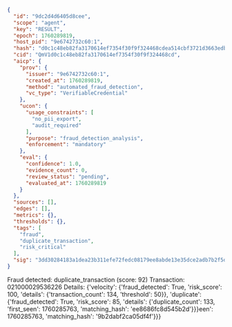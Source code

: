 ```json
{
  "id": "9dc2d4d6405d8cee",
  "scope": "agent",
  "key": "RESULT",
  "epoch": 1760289819,
  "host_pid": "9e6742732c60:1",
  "hash": "d0c1c48eb82fa3170614ef7354f30f9f324468cdea514cbf3721d3663edbf280",
  "cid": "QmV1d0c1c48eb82fa3170614ef7354f30f9f324468cd",
  "aicp": {
    "prov": {
      "issuer": "9e6742732c60:1",
      "created_at": 1760289819,
      "method": "automated_fraud_detection",
      "vc_type": "VerifiableCredential"
    },
    "ucon": {
      "usage_constraints": [
        "no_pii_export",
        "audit_required"
      ],
      "purpose": "fraud_detection_analysis",
      "enforcement": "mandatory"
    },
    "eval": {
      "confidence": 1.0,
      "evidence_count": 0,
      "review_status": "pending",
      "evaluated_at": 1760289819
    }
  },
  "sources": [],
  "edges": [],
  "metrics": {},
  "thresholds": {},
  "tags": [
    "fraud",
    "duplicate_transaction",
    "risk_critical"
  ],
  "sig": "3dd30284183a1dea23b311efe72fedc08179ee8abde13e35dce2adb7b2f5dcb9"
}
```

Fraud detected: duplicate_transaction (score: 92)
Transaction: 021000029536226
Details: {'velocity': {'fraud_detected': True, 'risk_score': 100, 'details': {'transaction_count': 134, 'threshold': 50}}, 'duplicate': {'fraud_detected': True, 'risk_score': 85, 'details': {'duplicate_count': 133, 'first_seen': 1760285763, 'matching_hash': 'ee8686fc8d545b2d'}}}een': 1760285763, 'matching_hash': '9b2dabf2ca05df4f'}}}